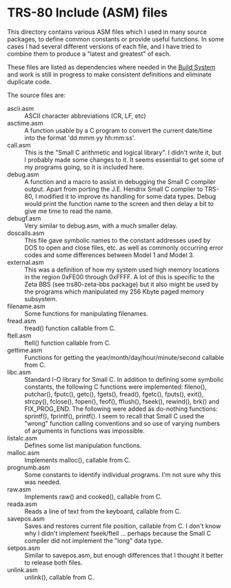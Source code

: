 # TRS-80 Include (ASM) files

This directory contains various ASM files which I used in many
source packages, to define common constants or provide useful
functions. In some cases I had
several different versions of each file, and I have tried to combine
them to produce a "latest and greatest" of each.

These files are listed as dependencies where needed in the
[Build System](../BUILD.yaml) and work is still in progress
to make consistent definitions and eliminate duplicate code.

The source files are:

<dl>
 <dt>ascii.asm</dt>
 <dd>ASCII character abbreviations (CR, LF, etc)</dd>
 <dt>asctime.asm</dt>
 <dd>A function usable by a C program to convert the current
 date/time into the format 'dd mmm yy hh:mm:ss'.</dd>
 <dt>call.asm</dt>
 <dd>This is the "Small C arithmetic and logical library". I didn't
 write it, but I probably made some changes to it. It seems essential
 to get some of my programs going, so it is included here.</dd>
 <dt>debug.asm</dt>
 <dd>A function and a macro to assist in debugging the Small C
 compiler output. Apart from porting the J.E. Hendrix Small C compiler
 to TRS-80, I modified it to improve its handling for some data types.
 Debug would print the function name to the screen and then delay a bit
 to give me time to read the name.
 </dd>
 <dt>debugf.asm</dt>
 <dd>Very similar to debug.asm, with a much smaller delay.</dd>
 <dt>doscalls.asm</dt>
 <dd>This file gave symbolic names to the constant addresses used
 by DOS to open and close files, etc. as well as commonly occurring
 error codes and some differences between Model 1 and Model 3.</dd>
 <dt>external.asm</dt>
 <dd>This was a definition of how my system used high memory locations
 in the region 0xFE00 through 0xFFFF. A lot of this is specific to the
 Zeta BBS (see trs80-zeta-bbs package) but it also might be used by
 the programs which manipulated my 256 Kbyte paged memory subsystem.
 </dd>
 <dt>filename.asm</dt>
 <dd>Some functions for manipulating filenames.</dd>
 <dt>fread.asm</dt>
 <dd>fread() function callable from C.</dd>
 <dt>ftell.asm</dt>
 <dd>ftell() function callable from C.</dd>
 <dt>gettime.asm</dt>
 <dd>Functions for getting the year/month/day/hour/minute/second
 callable from C.</dd>
 <dt>libc.asm</dt>
 <dd>Standard I-O library for Small C.
 In addition to defining some symbolic constants, the following
 C functions were implemented:
 fileno(), putchar(), fputc(), getc(), fgets(), fread(), fgetc(),
 fputs(), exit(), strcpy(), fclose(), fopen(), feof(), fflush(),
 fseek(), rewind(), brk() and FIX_PROG_END.
 The following were added as do-nothing functions:
 sprintf(), fprintf(), printf().
 I seem to recall that Small C used the "wrong" function calling
 conventions and so use of varying numbers of arguments in functions
 was impossible.</dd>
 <dt>listalc.asm</dt>
 <dd>Defines some list manipulation functions.</dd>
 <dt>malloc.asm</dt>
 <dd>Implements malloc(), callable from C.</dd>
 <dt>prognumb.asm</dt>
 <dd>Some constants to identify individual programs. I'm not
 sure why this was needed.</dd>
 <dt>raw.asm</dt>
 <dd>Implements raw() and cooked(), callable from C.</dd>
 <dt>reada.asm</dt>
 <dd>Reads a line of text from the keyboard, callable from C.</dd>
 <dt>savepos.asm</dt>
 <dd>Saves and restores current file position, callable from C.
 I don't know why I didn't implement fseek/ftell ... perhaps
 because the Small C compiler did not implement the "long"
 data type.</dd>
 <dt>setpos.asm</dt>
 <dd>Similar to savepos.asm, but enough differences that I thought
 it better to release both files.</dd>
 <dt>unlink.asm</dt>
 <dd>unlink(), callable from C.</dd>
</dl>
